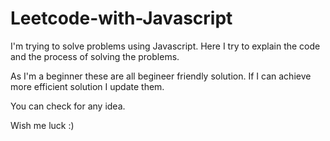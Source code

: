 # Leetcode-with-Javascript

I'm trying to solve problems using Javascript. Here I try to explain the code and the process of solving the problems. 

As I'm a beginner these are all begineer friendly solution. If I can achieve more efficient solution I update them.

You can check for any idea.

Wish me luck :)
